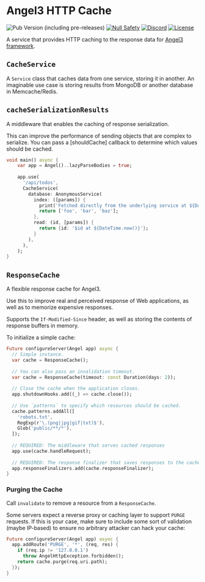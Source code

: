 # Angel3 HTTP Cache

![Pub Version (including pre-releases)](https://img.shields.io/pub/v/platform_cache?include_prereleases)
[![Null Safety](https://img.shields.io/badge/null-safety-brightgreen)](https://dart.dev/null-safety)
[![Discord](https://img.shields.io/discord/1060322353214660698)](https://discord.gg/3X6bxTUdCM)
[![License](https://img.shields.io/github/license/dart-backend/angel)](https://github.com/dart-backend/angel/tree/master/packages/cache/LICENSE)

A service that provides HTTP caching to the response data for [Angel3 framework](https://pub.dev/packages/angel3).

## `CacheService`

A `Service` class that caches data from one service, storing it in another. An imaginable use case is storing results from MongoDB or another database in Memcache/Redis.

## `cacheSerializationResults`

A middleware that enables the caching of response serialization.

This can improve the performance of sending objects that are complex to serialize. You can pass a [shouldCache] callback to determine which values should be cached.

```dart
void main() async {
    var app = Angel()..lazyParseBodies = true;
    
    app.use(
      '/api/todos',
      CacheService(
        database: AnonymousService(
          index: ([params]) {
            print('Fetched directly from the underlying service at ${DateTime.now()}!');
            return ['foo', 'bar', 'baz'];
          },
          read: (id, [params]) {
            return {id: '$id at ${DateTime.now()}'};
          }
        ),
      ),
    );
}
```

## `ResponseCache`

A flexible response cache for Angel3.

Use this to improve real and perceived response of Web applications, as well as to memorize expensive responses.

Supports the `If-Modified-Since` header, as well as storing the contents of response buffers in memory.

To initialize a simple cache:

```dart
Future configureServer(Angel app) async {
  // Simple instance.
  var cache = ResponseCache();
  
  // You can also pass an invalidation timeout.
  var cache = ResponseCache(timeout: const Duration(days: 2));
  
  // Close the cache when the application closes.
  app.shutdownHooks.add((_) => cache.close());
  
  // Use `patterns` to specify which resources should be cached.
  cache.patterns.addAll([
    'robots.txt',
    RegExp(r'\.(png|jpg|gif|txt)$'),
    Glob('public/**/*'),
  ]);
  
  // REQUIRED: The middleware that serves cached responses
  app.use(cache.handleRequest);
  
  // REQUIRED: The response finalizer that saves responses to the cache
  app.responseFinalizers.add(cache.responseFinalizer);
}
```

### Purging the Cache

Call `invalidate` to remove a resource from a `ResponseCache`.

Some servers expect a reverse proxy or caching layer to support `PURGE` requests. If this is your case, make sure to include some sort of validation (maybe IP-based) to ensure no arbitrary attacker can hack your cache:

```dart
Future configureServer(Angel app) async {
  app.addRoute('PURGE', '*', (req, res) {
    if (req.ip != '127.0.0.1')
      throw AngelHttpException.forbidden();
    return cache.purge(req.uri.path);
  });
}
```
